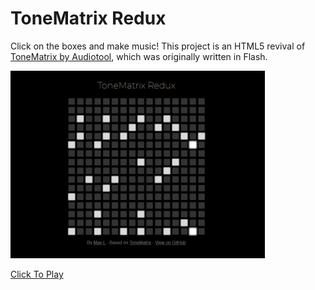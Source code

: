 # ToneMatrix Redux

Click on the boxes and make music! This project is an HTML5 revival of [ToneMatrix by Audiotool](https://tonematrix.audiotool.com/), which was originally written in Flash.

<a href="https://www.maxlaumeister.com/tonematrix/"><img alt="ToneMatrix Redux Screenshot" src="/screenshot.png?raw=true" height="300" title="Click To Play!"></a>

[Click To Play](https://www.maxlaumeister.com/tonematrix/)
